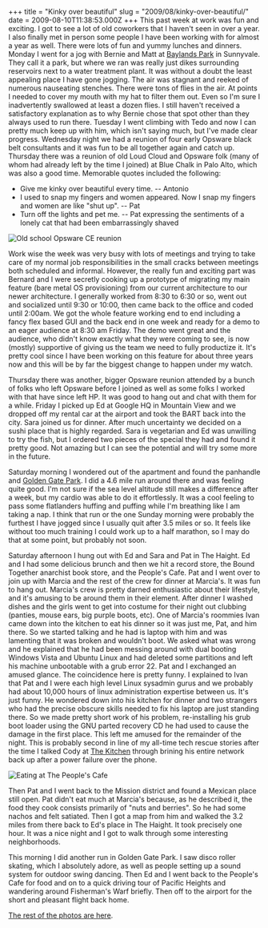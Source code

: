 +++
title = "Kinky over beautiful"
slug = "2009/08/kinky-over-beautiful/"
date = 2009-08-10T11:38:53.000Z
+++
This past week at work was fun and exciting. I got to see a lot of old coworkers that I haven't seen in over a year. I also finally met in person some people I have been working with for almost a year as well. There were lots of fun and yummy lunches and dinners. Monday I went for a jog with Bernie and Matt at [Baylands Park](http://maps.google.com/maps?f=q&source=s_q&hl=en&geocode=&q=baylands+park,+sunnyvale,+ca&sll=40.010492,-105.276843&sspn=0.472277,1.051254&ie=UTF8&ll=37.402551,-122.018538&spn=0.061228,0.131407&z=14&iwloc=B) in Sunnyvale. They call it a park, but where we ran was really just dikes surrounding reservoirs next to a water treatment plant. It was without a doubt the least appealing place I have gone jogging. The air was stagnant and reeked of numerous nauseating stenches. There were tons of flies in the air. At points I needed to cover my mouth with my hat to filter them out. Even so I'm sure I inadvertently swallowed at least a dozen flies. I still haven't received a satisfactory explanation as to why Bernie chose that spot other than they always used to run there. Tuesday I went climbing with Tedo and now I can pretty much keep up with him, which isn't saying much, but I've made clear progress. Wednesday night we had a reunion of four early Opsware black belt consultants and it was fun to be all together again and catch up. Thursday there was a reunion of old Loud Cloud and Opsware folk (many of whom had already left by the time I joined) at Blue Chalk in Palo Alto, which was also a good time. Memorable quotes included the following:

*   Give me kinky over beautiful every time. -- Antonio
*   I used to snap my fingers and women appeared. Now I snap my fingers and women are like "shut up". -- Pat
*   Turn off the lights and pet me. -- Pat expressing the sentiments of a lonely cat that had been embarrassingly shaved

![Old school Opsware CE reunion](https://peterlyons-org.s3.amazonaws.com/photos/san_francisco_aug_2009/054_opsware_reunion.jpg)

Work wise the week was very busy with lots of meetings and trying to take care of my normal job responsibilities in the small cracks between meetings both scheduled and informal. However, the really fun and exciting part was Bernard and I were secretly cooking up a prototype of migrating my main feature (bare metal OS provisioning) from our current architecture to our newer architecture. I generally worked from 8:30 to 6:30 or so, went out and socialized until 9:30 or 10:00, then came back to the office and coded until 2:00am. We got the whole feature working end to end including a fancy flex based GUI and the back end in one week and ready for a demo to an eager audience at 8:30 am Friday. The demo went great and the audience, who didn't know exactly what they were coming to see, is now (mostly) supportive of giving us the team we need to fully productize it. It's pretty cool since I have been working on this feature for about three years now and this will be by far the biggest change to happen under my watch.

Thursday there was another, bigger Opsware reunion attended by a bunch of folks who left Opsware before I joined as well as some folks I worked with that have since left HP. It was good to hang out and chat with them for a while. Friday I picked up Ed at Google HQ in Mountain View and we dropped off my rental car at the airport and took the BART back into the city. Sara joined us for dinner. After much uncertainty we decided on a sushi place that is highly regarded. Sara is vegetarian and Ed was unwilling to try the fish, but I ordered two pieces of the special they had and found it pretty good. Not amazing but I can see the potential and will try some more in the future.

Saturday morning I wondered out of the apartment and found the panhandle and [Golden Gate Park](http://maps.google.com/maps?f=q&source=s_q&hl=en&geocode=&q=golden+gate+park,+san+francisco&sll=37.402551,-122.018538&sspn=0.061228,0.131407&ie=UTF8&z=15&iwloc=A). I did a 4.6 mile run around there and was feeling quite good. I'm not sure if the sea level altitude still makes a difference after a week, but my cardio was able to do it effortlessly. It was a cool feeling to pass some flatlanders huffing and puffing while I'm breathing like I am taking a nap. I think that run or the one Sunday morning were probably the furthest I have jogged since I usually quit after 3.5 miles or so. It feels like without too much training I could work up to a half marathon, so I may do that at some point, but probably not soon.

Saturday afternoon I hung out with Ed and Sara and Pat in The Haight. Ed and I had some delicious brunch and then we hit a record store, the Bound Together anarchist book store, and the People's Cafe. Pat and I went over to join up with Marcia and the rest of the crew for dinner at Marcia's. It was fun to hang out. Marcia's crew is pretty darned enthusiastic about their lifestyle, and it's amusing to be around them in their element. After dinner I washed dishes and the girls went to get into costume for their night out clubbing (panties, mouse ears, big purple boots, etc). One of Marcia's roommies Ivan came down into the kitchen to eat his dinner so it was just me, Pat, and him there. So we started talking and he had is laptop with him and was lamenting that it was broken and wouldn't boot. We asked what was wrong and he explained that he had been messing around with dual booting Windows Vista and Ubuntu Linux and had deleted some partitions and left his machine unbootable with a grub error 22\. Pat and I exchanged an amused glance. The coincidence here is pretty funny. I explained to Ivan that Pat and I were each high level Linux sysadmin gurus and we probably had about 10,000 hours of linux administration expertise between us. It's just funny. He wondered down into his kitchen for dinner and two strangers who had the precise obscure skills needed to fix his laptop are just standing there. So we made pretty short work of his problem, re-installing his grub boot loader using the GNU parted recovery CD he had used to cause the damage in the first place. This left me amused for the remainder of the night. This is probably second in line of my all-time tech rescue stories after the time I talked Cody at [The Kitchen](http://www.thekitchen.org/) through brining his entire network back up after a power failure over the phone.

![Eating at The People's Cafe](https://peterlyons-org.s3.amazonaws.com/photos/san_francisco_aug_2009/059_pp_ed_sl_peoples_cafe.jpg)

Then Pat and I went back to the Mission district and found a Mexican place still open. Pat didn't eat much at Marcia's because, as he described it, the food they cook consists primarily of "nuts and berries". So he had some nachos and felt satiated. Then I got a map from him and walked the 3.2 miles from there back to Ed's place in The Haight. It took precisely one hour. It was a nice night and I got to walk through some interesting neighborhoods.

This morning I did another run in Golden Gate Park. I saw disco roller skating, which I absolutely adore, as well as people setting up a sound system for outdoor swing dancing. Then Ed and I went back to the People's Cafe for food and on to a quick driving tour of Pacific Heights and wandering around Fisherman's Warf briefly. Then off to the airport for the short and pleasant flight back home.

[The rest of the photos are here](/app/photos?gallery=san_francisco_aug_2009).